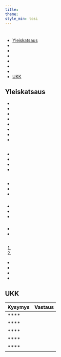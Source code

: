 ```yaml
---
title:
theme:
style_min: tosi
---
```

# 

## 

* [Yleiskatsaus]()
* []()
* []()
* []()
* []()
* []()
* []()
* [UKK]()

<a id="overview"></a>

## Yleiskatsaus





* 
* 
* 
* 
* 
* 
* 
* 

<a id="newcourses"></a>

## 





* 
* 
* 
* 

<a id="circletime"></a>

## 





### 

* 
* 
* 

### 

* 
* 
* 

### 

* 
* 

<a id="scaffolding"></a>

## 





1. 
2. 









* 
* 
* 
* 

<a id="unplugged"></a>

## 

<a id="endofcourse"></a>

## 

<a id="conclusion"></a>

## 

<a id="faq"></a>

## UKK

| Kysymys | Vastaus |
| ------- | ------- |
| ****    |         |
| ****    |         |
| ****    |         |
| ****    |         |
| ****    |         |
